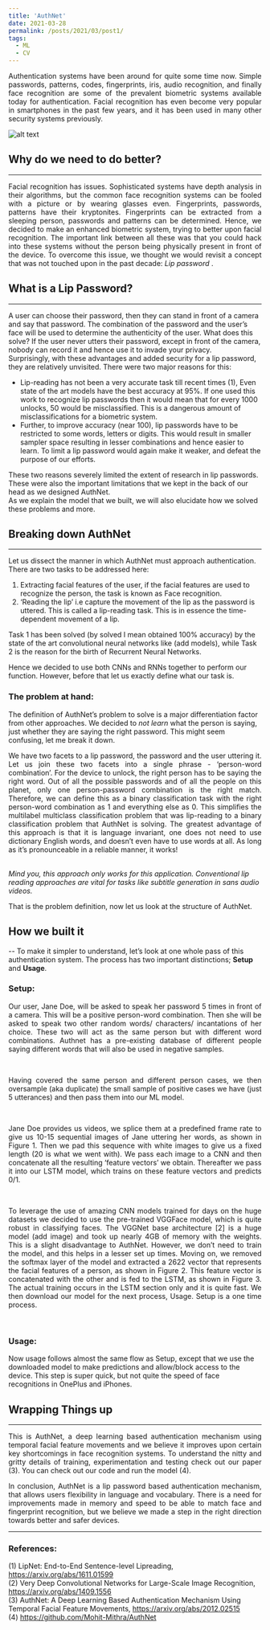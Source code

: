 ```yaml
---
title: 'AuthNet'
date: 2021-03-28
permalink: /posts/2021/03/post1/
tags:
  - ML
  - CV
---
```


<p align = "justify"> Authentication systems have been around for quite some time now. Simple passwords, patterns, codes, fingerprints, iris, audio recognition, and finally face recognition are some of the prevalent biometric systems available today for authentication. Facial recognition has even become very popular in smartphones in the past few years, and it has been used in many other security systems previously.</p>

![alt text](https://github.com/Pravanop/pravanop.github.io/blob/master/summary.jpg?raw=true)

## Why do we need to do better?
---
<p align = "justify"> Facial recognition has issues. Sophisticated systems have depth analysis in their algorithms, but the common face recognition systems can be fooled with a picture or by wearing glasses even. Fingerprints, passwords, patterns have their kryptonites. Fingerprints can be extracted from a sleeping person, passwords and patterns can be determined. Hence, we decided to make an enhanced biometric system, trying to better upon facial recognition. The important link between all these was that you could hack into these systems without the person being physically present in front of the device. To overcome this issue, we thought we would revisit a concept that was not touched upon in the past decade: <i> Lip password </i>. </p> 

## What is a Lip Password?
---
A user can choose their password, then they can stand in front of a camera and say that password. The combination of the password and the user’s face will be used to determine the authenticity of the user. What does this solve? If the user never utters their password, except in front of the camera, nobody can record it and hence use it to invade your privacy. <br>
Surprisingly, with these advantages and added security for a lip password, they are relatively unvisited. There were two major reasons for this:
* Lip-reading has not been a  very accurate task till recent times (1), Even state of the art models have the best accuracy at 95%. If one used this work to recognize lip passwords then it would mean that for every 1000 unlocks, 50 would be misclassified. This is a dangerous amount of misclassifications for a biometric system.
* Further, to improve accuracy (near 100), lip passwords have to be restricted to some words, letters or digits. This would result in smaller sampler space resulting in lesser combinations and hence easier to learn. To limit a lip password would again make it weaker, and defeat the purpose of our efforts.

These two reasons severely limited the extent of research in lip passwords. These were also the important limitations that we kept in the back of our head as we designed AuthNet. <br>
As we explain the model that we built, we will also elucidate how we solved these problems and more. 

## Breaking down AuthNet
---
Let us dissect the manner in which AuthNet must approach authentication. There are two tasks to be addressed here: <br>
1) Extracting facial features of the user, if the facial features are used to recognize the person, the task is known as Face recognition. <br>
2) ‘Reading the lip’ i.e capture the movement of the lip as the password is uttered. This is called a lip-reading task. This is in essence the time-dependent movement of a lip. <br>

Task 1 has been solved (by solved I mean obtained 100% accuracy) by the state of the art convolutional neural networks like (add models), while Task 2 is the reason for the birth of Recurrent Neural Networks. <br>

Hence we decided to use both CNNs and RNNs together to perform our function. However, before that let us exactly define what our task is.

### The problem at hand:
The definition of AuthNet’s problem to solve is a major differentiation factor from other approaches. We decided to <i> not learn </i> what the person is saying, just whether they are saying the right password. This might seem confusing, let me break it down. 

<p align = "justify"> We have two facets to a lip password, the password and the user uttering it. Let us join these two facets into a single phrase - ‘person-word combination’. For the device to unlock, the right person has to be saying the right word. Out of all the possible passwords and of all the people on this planet, only one person-password combination is the right match. Therefore, we can define this as a binary classification task with the right person-word combination as 1 and everything else as 0. This simplifies the multilabel multiclass classification problem that was lip-reading to a binary classification problem that AuthNet is solving. The greatest advantage of this approach is that it is language invariant, one does not need to use dictionary English words, and doesn’t even have to use words at all. As long as it’s pronounceable in a reliable manner, it works! </p> <br>
<i> Mind you, this approach only works for this application. Conventional lip reading approaches are vital for tasks like subtitle generation in sans audio videos. </i><br>

That is the problem definition, now let us look at the structure of AuthNet. <br>

## How we built it
--
To make it simpler to understand, let’s look at one whole pass of this authentication system. The process has two important distinctions; <b>Setup</b> and <b>Usage</b>.

### Setup:
<p align = "justify"> Our user, Jane Doe, will be asked to speak her password 5 times in front of a camera. This will be a positive person-word combination. Then she will be asked to speak two other random words/ characters/ incantations of her choice. These two will act as the same person but with different word combinations. Authnet has a pre-existing database of different people saying different words that will also be used in negative samples. </p> <br>
<p align = "justify"> Having covered the same person and different person cases, we then oversample (aka duplicate) the small sample of positive cases we have (just 5 utterances) and then pass them into our ML model. </p><br>
<p align = "justify"> Jane Doe provides us videos, we splice them at a predefined frame rate to give us 10-15 sequential images of Jane uttering her words, as shown in Figure 1. Then we pad this sequence with white images to give us a fixed length (20 is what we went with). We pass each image to a CNN and then concatenate all the resulting ‘feature vectors’ we obtain. Thereafter we pass it into our LSTM model, which trains on these feature vectors and predicts 0/1. </p><br>

<p align = "justify"> To leverage the use of amazing CNN models trained for days on the huge datasets we decided to use the pre-trained VGGFace model, which is quite robust in classifying faces. The VGGNet base architecture [2] is a huge model (add image) and took up nearly 4GB of memory with the weights. This is a slight disadvantage to AuthNet. However, we don’t need to train the model, and this helps in a lesser set up times. Moving on, we removed the softmax layer of the model and extracted a 2622 vector that represents the facial features of a person, as shown in Figure 2. This feature vector is concatenated with the other and is fed to the LSTM, as shown in Figure 3. The actual training occurs in the LSTM section only and it is quite fast. We then download our model for the next process, Usage. Setup is a one time process.</p><br>

### Usage:
Now usage follows almost the same flow as Setup, except that we use the downloaded model to make predictions and allow/block access to the device. This step is super quick, but not quite the speed of face recognitions in OnePlus and iPhones.<br>

## Wrapping Things up
---
<p align = "justify"> This is AuthNet, a deep learning based authentication mechanism using temporal facial feature movements and we believe it improves upon certain key shortcomings in face recognition systems. To understand the nitty and gritty details of training, experimentation and testing check out our paper (3). You can check out our code and run the model (4).</p>
<p align = "justify"> In conclusion, AuthNet is a lip password based authentication mechanism, that allows users flexibility in language and vocabulary. There is a need for improvements made in memory and speed to be able to match face and fingerprint recognition, but we believe we made a step in the right direction towards better and safer devices. </p>

---

### References:
(1) LipNet: End-to-End Sentence-level Lipreading, https://arxiv.org/abs/1611.01599 <br>
(2) Very Deep Convolutional Networks for Large-Scale Image Recognition, https://arxiv.org/abs/1409.1556 <br>
(3) AuthNet: A Deep Learning Based Authentication Mechanism Using Temporal Facial Feature Movements, https://arxiv.org/abs/2012.02515 <br>
(4) https://github.com/Mohit-Mithra/AuthNet <Br>











